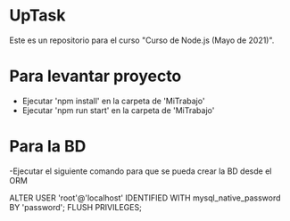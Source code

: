 # UpTask
Este es un repositorio para el curso "Curso de Node.js (Mayo de 2021)".


# Para levantar proyecto

- Ejecutar 'npm install' en la carpeta de 'MiTrabajo'
- Ejecutar 'npm run start' en la carpeta de 'MiTrabajo'

# Para la BD

-Ejecutar el siguiente comando para que se pueda crear la BD desde el ORM

ALTER USER 'root'@'localhost' IDENTIFIED WITH mysql_native_password BY 'password';
FLUSH PRIVILEGES;